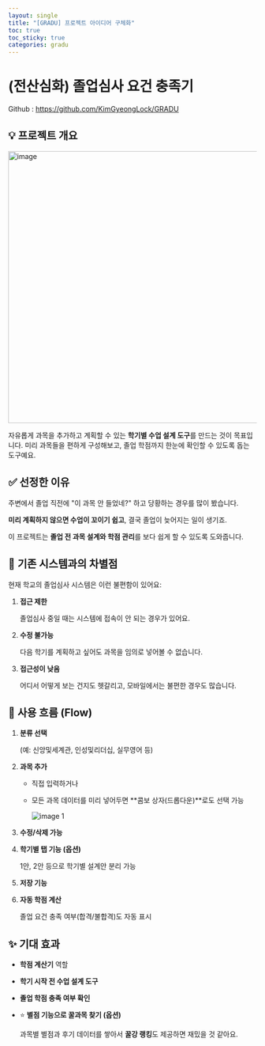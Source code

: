 ```yaml
---
layout: single
title: "[GRADU] 프로젝트 아이디어 구체화"
toc: true
toc_sticky: true
categories: gradu
---
```


# (전산심화) 졸업심사 요건 충족기

Github : <https://github.com/KimGyeongLock/GRADU>

## 💡 프로젝트 개요

<img width="550" alt="image" src="https://github.com/user-attachments/assets/47657986-1be8-46c4-b26e-7a17bb6b8ad1" />

자유롭게 과목을 추가하고 계획할 수 있는 **학기별 수업 설계 도구**를 만드는 것이 목표입니다. 미리 과목들을 편하게 구성해보고, 졸업 학점까지 한눈에 확인할 수 있도록 돕는 도구예요.

## ✅ 선정한 이유

주변에서 졸업 직전에 "이 과목 안 들었네?" 하고 당황하는 경우를 많이 봤습니다.

**미리 계획하지 않으면 수업이 꼬이기 쉽고**, 결국 졸업이 늦어지는 일이 생기죠.

이 프로젝트는 **졸업 전 과목 설계와 학점 관리**를 보다 쉽게 할 수 있도록 도와줍니다.

## 🚀 기존 시스템과의 차별점

현재 학교의 졸업심사 시스템은 이런 불편함이 있어요:

1. **접근 제한**
    
    졸업심사 중일 때는 시스템에 접속이 안 되는 경우가 있어요.
    
2. **수정 불가능**
    
    다음 학기를 계획하고 싶어도 과목을 임의로 넣어볼 수 없습니다.
    
3. **접근성이 낮음**
    
    어디서 어떻게 보는 건지도 헷갈리고, 모바일에서는 불편한 경우도 많습니다.
    

## 🧭 사용 흐름 (Flow)

1. **분류 선택**
    
    (예: 신앙및세계관, 인성및리더십, 실무영어 등)
    
2. **과목 추가**
    - 직접 입력하거나
    - 모든 과목 데이터를 미리 넣어두면 **콤보 상자(드롭다운)**로도 선택 가능
        
        ![image 1](https://github.com/user-attachments/assets/a1f0d9cf-a685-47d0-8d3a-1b1b05180c0b)

        
3. **수정/삭제 가능**
4. **학기별 탭 기능 (옵션)**
    
    1안, 2안 등으로 학기별 설계안 분리 가능
    
5. **저장 기능**
6. **자동 학점 계산**
    
    졸업 요건 충족 여부(합격/불합격)도 자동 표시
    

## ✨ 기대 효과

- **학점 계산기** 역할
- **학기 시작 전 수업 설계 도구**
- **졸업 학점 충족 여부 확인**
- ⭐ **별점 기능으로 꿀과목 찾기 (옵션)**
    
    과목별 별점과 후기 데이터를 쌓아서 **꿀강 랭킹**도 제공하면 재밌을 것 같아요.

